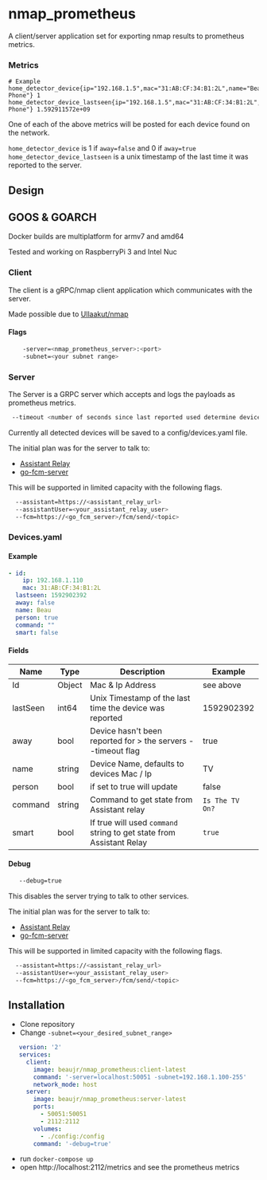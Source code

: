 # nmap_prometheus

A client/server application set for exporting nmap results to prometheus metrics.

### Metrics
```
# Example
home_detector_device{ip="192.168.1.5",mac="31:AB:CF:34:B1:2L",name="Beaus Phone"} 1
home_detector_device_lastseen{ip="192.168.1.5",mac="31:AB:CF:34:B1:2L",name="Beaus Phone"} 1.592911572e+09
```
One of each of the above metrics will be posted for each device found on the network.

```home_detector_device```  is 1 if ``away=false`` and 0 if ``away=true``
```home_detector_device_lastseen``` is a unix timestamp of the last time it was reported to the server.


## Design
## GOOS & GOARCH
Docker builds are multiplatform for armv7 and amd64

Tested and working on RaspberryPi 3 and Intel Nuc

### Client
The client is a gRPC/nmap client application which communicates with the server.

Made possible due to [Ullaakut/nmap](https://github.com/Ullaakut/nmap)
#### Flags
```bash
    -server=<nmap_prometheus_server>:<port>
    -subnet=<your subnet range>
```

### Server
The Server is a GRPC server which accepts and logs the payloads as prometheus metrics.
```bash
 --timeout <number of seconds since last reported used determine device away>
```


Currently all detected devices will be saved to a config/devices.yaml file.

The initial plan was for the server to talk to:
 - [Assistant Relay](https://greghesp.github.io/assistant-relay/docs/introduction/)
 - [go-fcm-server](https://github.com/Beaujr/go-fcm-server)

This will be supported in limited capacity with the following flags.
```bash
  --assistant=https://<assistant_relay_url>
  --assistantUser=<your_assistant_relay_user>
  --fcm=https://<go_fcm_server>/fcm/send/<topic>
```
### Devices.yaml
#### Example
```yaml
- id:
    ip: 192.168.1.110
    mac: 31:AB:CF:34:B1:2L
  lastseen: 1592902392
  away: false
  name: Beau
  person: true
  command: ""
  smart: false
```

#### Fields
| Name | Type | Description | Example |
|---|---|---|---|
|Id   | Object  | Mac & Ip Address| see above |
| lastSeen  | int64  | Unix Timestamp of the last time the device was reported | 1592902392 |
|  away | bool  | Device hasn't been reported for > the servers --timeout flag| true |
| name  | string  | Device Name, defaults to devices Mac / Ip | TV |
| person  |  bool | if set to true will update | false |
| command  | string  | Command to get state from Assistant relay | ```Is The TV On?``` |
| smart  |  bool | If true will used ```command``` string to get state from Assistant Relay | ```true``` |

#### Debug
```bash
   --debug=true
```
This disables the server trying to talk to other services.

The initial plan was for the server to talk to:
 - [Assistant Relay](https://greghesp.github.io/assistant-relay/docs/introduction/)
 - [go-fcm-server](https://github.com/Beaujr/go-fcm-server)

This will be supported in limited capacity with the following flags.
```bash
  --assistant=https://<assistant_relay_url>
  --assistantUser=<your_assistant_relay_user>
  --fcm=https://<go_fcm_server>/fcm/send/<topic>
```

## Installation

- Clone repository
- Change ```-subnet=<your_desired_subnet_range>```
```yaml
   version: '2'
   services:
     client:
       image: beaujr/nmap_prometheus:client-latest
       command: '-server=localhost:50051 -subnet=192.168.1.100-255'
       network_mode: host
     server:
       image: beaujr/nmap_prometheus:server-latest
       ports:
         - 50051:50051
         - 2112:2112
       volumes:
         - ./config:/config
       command: '-debug=true'
```

- run `docker-compose up`
- open http://localhost:2112/metrics and see the prometheus metrics
